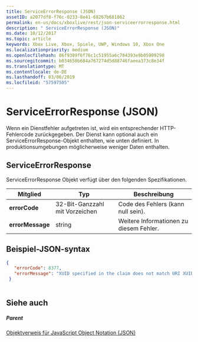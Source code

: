 ```yaml
---
title: ServiceErrorResponse (JSON)
assetID: a2077df8-f76c-0233-8e41-68267b681862
permalink: en-us/docs/xboxlive/rest/json-serviceerrorresponse.html
description: " ServiceErrorResponse (JSON)"
ms.date: 10/12/2017
ms.topic: article
keywords: Xbox Live, Xbox, Spiele, UWP, Windows 10, Xbox One
ms.localizationpriority: medium
ms.openlocfilehash: 86f9389f6f76c1c51955a6c784393e9b05909298
ms.sourcegitcommit: b034650b684a767274d5d88746faeea373c8e34f
ms.translationtype: MT
ms.contentlocale: de-DE
ms.lasthandoff: 03/06/2019
ms.locfileid: "57597505"
---
```

# <a name="serviceerrorresponse-json"></a>ServiceErrorResponse (JSON)
Wenn ein Dienstfehler aufgetreten ist, wird ein entsprechender HTTP-Fehlercode zurückgegeben. Der Dienst kann optional auch ein ServiceErrorResponse-Objekt enthalten, wie unten definiert. In produktionsumgebungen möglicherweise weniger Daten enthalten. 
<a id="ID4EN"></a>

 
## <a name="serviceerrorresponse"></a>ServiceErrorResponse
 
ServiceErrorResponse Objekt verfügt über den folgenden Spezifikationen.
 
| Mitglied| Typ| Beschreibung| 
| --- | --- | --- | 
| <b>errorCode</b>| 32-Bit-Ganzzahl mit Vorzeichen| Code des Fehlers (kann null sein).| 
| <b>errorMessage</b>| string| Weitere Informationen zu diesem Fehler.| 
  
<a id="ID4EVB"></a>

 
## <a name="sample-json-syntax"></a>Beispiel-JSON-syntax
 

```json
{
   "errorCode": 8377,
   "errorMessage": "XUID specified in the claim does not match URI XUID."
 }
    
```

  
<a id="ID4E5B"></a>

 
## <a name="see-also"></a>Siehe auch
 
<a id="ID4EAC"></a>

 
##### <a name="parent"></a>Parent 

[Objektverweis für JavaScript Object Notation (JSON)](atoc-xboxlivews-reference-json.md)

   